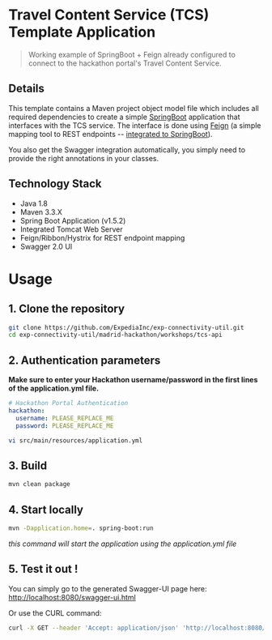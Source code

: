# Travel Content Service (TCS) Template Application

> Working example of SpringBoot + Feign already configured to connect to the hackathon portal's Travel Content Service.

## Details

This template contains a Maven project object model file which includes all required dependencies to create a simple [SpringBoot](https://projects.spring.io/spring-boot/) application that interfaces with the TCS service. The interface is done using [Feign](https://github.com/OpenFeign/feign) (a simple mapping tool to REST endpoints -- [integrated to SpringBoot](http://projects.spring.io/spring-cloud/spring-cloud.html#spring-cloud-feign)).

You also get the Swagger integration automatically, you simply need to provide the right annotations in your classes.


## Technology Stack

- Java 1.8
- Maven 3.3.X
- Spring Boot Application (v1.5.2)
- Integrated Tomcat Web Server
- Feign/Ribbon/Hystrix for REST endpoint mapping
- Swagger 2.0 UI

# Usage

## 1. Clone the repository

```bash
git clone https://github.com/ExpediaInc/exp-connectivity-util.git
cd exp-connectivity-util/madrid-hackathon/workshops/tcs-api
```

## 2. Authentication parameters

**Make sure to enter your Hackathon username/password in the first lines of the application.yml file.**

```yaml
# Hackathon Portal Authentication
hackathon:
  username: PLEASE_REPLACE_ME
  password: PLEASE_REPLACE_ME
```
```bash
vi src/main/resources/application.yml
```

## 3. Build

```bash
mvn clean package
```

## 4. Start locally

```bash
mvn -Dapplication.home=. spring-boot:run
```
_this command will start the application using the application.yml file_

## 5. Test it out !

You can simply go to the generated Swagger-UI page here: [http://localhost:8080/swagger-ui.html](http://localhost:8080/swagger-ui.html)

Or use the CURL command:

```bash
curl -X GET --header 'Accept: application/json' 'http://localhost:8080/service/dosomething'
```

